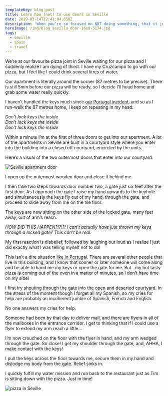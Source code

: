 ```yaml
---
templateKey: blog-post
title: Learn how (not) to use doors in Seville
date: 2019-03-14T22:41:04.650Z
description: 'When you’re so focused on NOT doing something, that it just happens'
heroImage: /img/blog_sevilla_door-16x9-5174.jpg
tags:
  - seville
  - spain
  - travel
---
```

We’re at our favourite pizza joint in Seville waiting for our pizza and I suddenly realize I am dying of thirst. I have my Cruzcampo to go with our pizza, but I feel like I could drink several litres of water.

Our apartment is literally around the corner (87 metres to be precise). There is still 5min before our pizza will be ready, so I decide I’ll head home and grab some water really quickly.

I haven’t handled the keys much since [our Portugal incident](https://www.timandvictoria.com/blog/2019-02-07-learn-how-not-to-use-a-portuguese-door/), and so as I run-walk the 87 metres home, I keep on repeating in my head:

_Don’t lock keys the inside_\
_Don’t lock keys the inside_\
_Don’t lock keys the inside_

Within a minute I’m at the first of three doors to get into our apartment. A lot of the apartments in Seville are built in a courtyard style where you enter into the building into a closed off courtyard, encircled by the units.

Here’s a visual of the two outermost doors that enter into our courtyard.

![Seville apartment door](/img/blog_sevilla_door-5x7-5282.jpg "Seville apartment door")

I open up the outermost wooden door and close it behind me. 

I then take two steps towards door number two, a gate just six feet after the first door. As I approach the gate I raise my hand upwards to the keyhole and simultaneously the keys fly out of my hand, through the gate, and proceed to slide away from me on the tile floor. 

The keys are now sitting on the other side of the locked gate, many feet away, out of arm’s reach.

_HOW DID THIS HAPPEN?!?!?! I can’t actually have just thrown my keys through a locked gate? This can’t be real._

My first reaction is disbelief, followed by laughing out loud as I realize I just did exactly what I was telling myself not to do!

This isn’t a dire situation [like in Portugal](https://www.timandvictoria.com/blog/2019-02-07-learn-how-not-to-use-a-portuguese-door/). There are several other people that live in this building, and I know that sooner or later someone will come along and be able to hand me my keys or open the gate for me. But...my hot tasty pizza is coming out of the oven in a matter of minutes, so I don’t have time on my side! 

I first try shouting through the gate into the open and deserted courtyard. In the stress of the moment though I forget all my Spanish, so my cries for help are probably an incoherent jumble of Spanish, French and English.

No one answers my cries for help.

Someone had been by that day to deliver mail, and there are flyers in all of the mailboxes in the entrance corridor. I get to thinking that if I could use a flyer to extend my arm reach a little…

I’m now crouched on the floor with the flyer in hand, and my arm wedged through the gate. So close! I get my shoulder through the gate, and, AHHA, I make contact with the keys! 

I pull the keys across the floor towards me, secure them in my hand and dislodge my body from the gate. Relief sinks in.

I quickly fulfill my water mission and run back to the restaurant just as Tim is sitting down with the pizza. Just in time!

![pizza in Seville](/img/blog_sevilla_door-16x9-5150.jpg "pizza in Seville")
